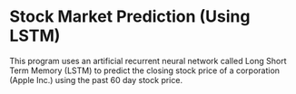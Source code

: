 # Stock Market Prediction (Using LSTM)
This program uses an artificial recurrent neural network called Long Short Term Memory (LSTM) to predict the closing stock price of a corporation (Apple Inc.) using the past 60 day stock price.
